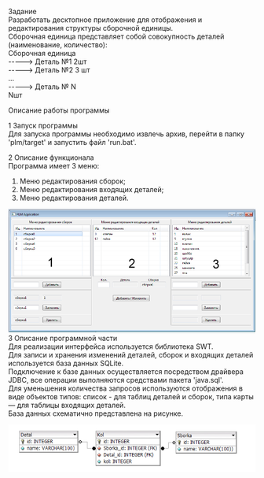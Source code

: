 Задание  
Разработать десктопное приложение для отображения и редактирования структуры сборочной
единицы.  
Сборочная единица представляет собой совокупность деталей (наименование, количество):  
Сборочная единица  
-----> Деталь №1 2шт  
-----> Деталь №2 3 шт  
...  
-----> Деталь № N  
Nшт  

Описание работы программы  

1 Запуск программы  
Для запуска программы необходимо извлечь архив, перейти в папку 'plm/target' и запустить файл 'run.bat'. 

2 Описание функционала  
Программа имеет 3 меню: 
1) Меню редактирования сборок;  
2) Меню редактирования входящих деталей;  
3) Меню редактирования деталей. 

![alt text](https://raw.githubusercontent.com/vadik7777/plm/master/image/screen1.png)  
3 Описание программной части  
Для реализации интерфейса используется библиотека SWT.  
Для записи и хранения изменений деталей, сборок и входящих деталей используется база данных SQLite.  
Подключение к базе данных осуществляется посредством драйвера JDBC, 
все операции выполняются средствами пакета 'java.sql'.  
Для уменьшения количества запросов используются отображения в виде объектов 
типов: список  - для таблиц деталей и сборок, типа карты — для таблицы входящих деталей.  
База данных схематично представлена на рисунке.

![alt text](https://raw.githubusercontent.com/vadik7777/plm/master/image/screen2.png)  
